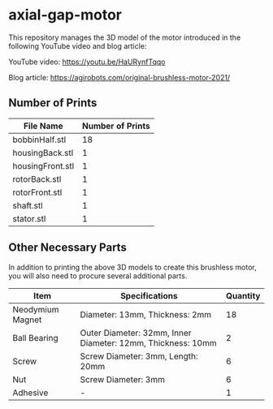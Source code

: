 # axial-gap-motor
This repository manages the 3D model of the motor introduced in the following YouTube video and blog article:

YouTube video: https://youtu.be/HaURynfTqqo

Blog article: https://agirobots.com/original-brushless-motor-2021/

## Number of Prints

| File Name | Number of Prints |
| --------------- | ------------------- |
| bobbinHalf.stl | 18 |
| housingBack.stl | 1 |
| housingFront.stl | 1 |
| rotorBack.stl | 1 |
| rotorFront.stl | 1 |
| shaft.stl | 1 |
| stator.stl | 1 |

## Other Necessary Parts
In addition to printing the above 3D models to create this brushless motor, you will also need to procure several additional parts.

| Item | Specifications | Quantity |
| -------- | -------------- | ---------- |
| Neodymium Magnet | Diameter: 13mm, Thickness: 2mm | 18 |
| Ball Bearing | Outer Diameter: 32mm, Inner Diameter: 12mm, Thickness: 10mm | 2 |
| Screw | Screw Diameter: 3mm, Length: 20mm | 6 |
| Nut | Screw Diameter: 3mm | 6 |
| Adhesive | - | 1 |
